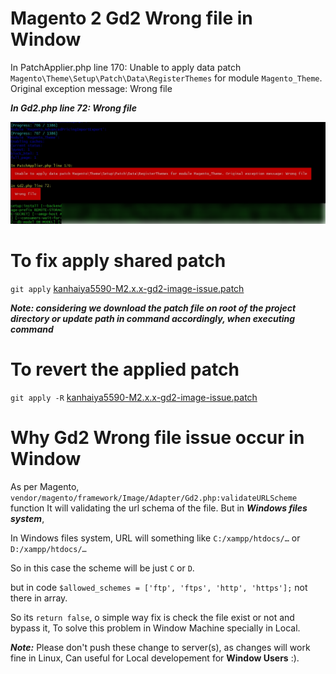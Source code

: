 # Magento 2 Gd2 Wrong file in Window
In PatchApplier.php line 170:  Unable to apply data patch `Magento\Theme\Setup\Patch\Data\RegisterThemes` for module `Magento_Theme`. Original exception message: Wrong file   

***In Gd2.php line 72: Wrong file***

![Error Screenshot](screenshot.png)

# To fix apply shared patch

`git apply` [kanhaiya5590-M2.x.x-gd2-image-issue.patch](kanhaiya5590-M2.x.x-gd2-image-issue.patch)

 ***Note: considering we download the patch file on root of the project directory or update path in command accordingly, when executing command***
 
 
 # To revert the applied patch
 `git apply -R` [kanhaiya5590-M2.x.x-gd2-image-issue.patch](kanhaiya5590-M2.x.x-gd2-image-issue.patch)

# Why  Gd2 Wrong file issue occur in Window
As per Magento, `vendor/magento/framework/Image/Adapter/Gd2.php:validateURLScheme` function 
It will validating the url schema of the file. But in ***Windows files system***, 


In Windows files system, URL will something like `C:/xampp/htdocs/…` or `D:/xampp/htdocs/…`

So in this case the scheme will be just `C` or `D`. 

but in code `$allowed_schemes = ['ftp', 'ftps', 'http', 'https'];` not there in array. 

So its `return false`, o simple way fix is check the file exist or not and bypass it, To solve this problem in Window Machine specially in Local.

***Note:*** Please don't push these change to server(s), as changes will work fine in Linux, Can useful for Local developement for **Window Users** :).
